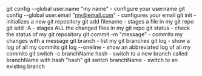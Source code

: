 git config --global user.name "my name" - configure your username
git config --global user.email "my@email.com" - configures your email
git init - initializes a new git repository
git add filename - stages a file in my git repo
git add -A - stages ALL the changed files in my git repo
git status - check the status of my git repository
git commit -m "message" - commits my changes with a message
git branch - list my git branches
git log - show a log of all my commits
git log --oneline - show an abbreviated log of all my commits
git switch -c branchName hash - switch to a new branch called branchName with hash "hash"
git switch branchName - switch to an existing branch
